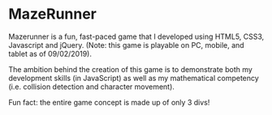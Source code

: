 # MazeRunner
Mazerunner is a fun, fast-paced game that I developed using HTML5, CSS3, Javascript and jQuery. (Note: this game is playable on PC, mobile, and tablet as of 09/02/2019).

The ambition behind the creation of this game is to demonstrate both my development skills (in JavaScript) as well as my mathematical competency (i.e. collision detection and character movement). 

Fun fact: the entire game concept is made up of only 3 divs!
